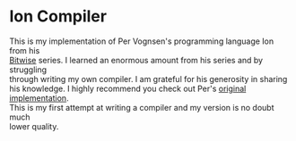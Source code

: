 # Ion Compiler
This is my implementation of Per Vognsen's programming language Ion from his    
[Bitwise](https://www.youtube.com/playlist?list=PLU94OURih-CiP4WxKSMt3UcwMSDM3aTtX) series. I learned an enormous amount from his series and by struggling   
through writing my own compiler. I am grateful for his generosity in sharing   
his knowledge. I highly recommend you check out Per's [original implementation](https://github.com/pervognsen/bitwise).  
This is my first attempt at writing a compiler and my version is no doubt much  
lower quality.  

